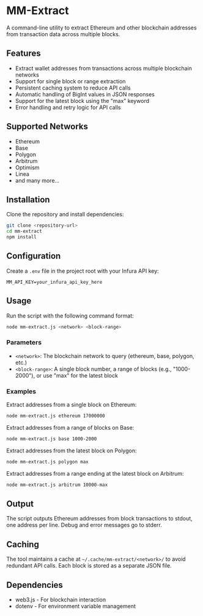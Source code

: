 # MM-Extract

A command-line utility to extract Ethereum and other blockchain addresses from transaction data across multiple blocks.

## Features

- Extract wallet addresses from transactions across multiple blockchain networks
- Support for single block or range extraction
- Persistent caching system to reduce API calls
- Automatic handling of BigInt values in JSON responses
- Support for the latest block using the "max" keyword
- Error handling and retry logic for API calls

## Supported Networks

- Ethereum
- Base
- Polygon
- Arbitrum
- Optimism
- Linea
- and many more...

## Installation

Clone the repository and install dependencies:

```bash
git clone <repository-url>
cd mm-extract
npm install
```

## Configuration

Create a `.env` file in the project root with your Infura API key:

```
MM_API_KEY=your_infura_api_key_here
```

## Usage

Run the script with the following command format:

```bash
node mm-extract.js <network> <block-range>
```

### Parameters

- `<network>`: The blockchain network to query (ethereum, base, polygon, etc.)
- `<block-range>`: A single block number, a range of blocks (e.g., "1000-2000"), or use "max" for the latest block

### Examples

Extract addresses from a single block on Ethereum:
```bash
node mm-extract.js ethereum 17000000
```

Extract addresses from a range of blocks on Base:
```bash
node mm-extract.js base 1000-2000
```

Extract addresses from the latest block on Polygon:
```bash
node mm-extract.js polygon max
```

Extract addresses from a range ending at the latest block on Arbitrum:
```bash
node mm-extract.js arbitrum 10000-max
```

## Output

The script outputs Ethereum addresses from block transactions to stdout, one address per line. Debug and error messages go to stderr.

## Caching

The tool maintains a cache at `~/.cache/mm-extract/<network>/` to avoid redundant API calls. Each block is stored as a separate JSON file.

## Dependencies

- web3.js - For blockchain interaction
- dotenv - For environment variable management
